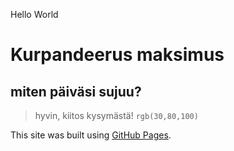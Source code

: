 Hello World
# **Kurpandeerus maksimus** 
## miten päiväsi sujuu?
> hyvin, kiitos kysymästä!
`rgb(30,80,100)`

This site was built using [GitHub Pages](https://www.youtube.com/watch?v=SZM8hWj0KEQ&t=231s).